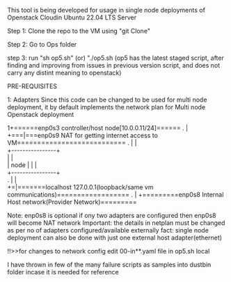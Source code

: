 This tool is being developed for usage in single node deployments of Openstack Cloudin Ubuntu 22.04 LTS Server

Step 1:
Clone the repo to the VM using "git Clone"

Step 2:
Go to Ops folder

step 3:
run "sh op5.sh" (or) "./op5.sh
(op5 has the latest staged script, after finding and improving from issues in previous version script, and does not carry any distint meaning to openstack)

PRE-REQUISITES

1: Adapters
Since this code can be changed to be used for multi node deployment, it by default implements the network plan for Multi node Openstack deployment

1+======enp0s3 controller/host node[10.0.0.11/24]======
.   |
+===|===enp0s9 NAT for getting internet access to VM===========================
.   |    |                                                                   
+----------------+                                                           
|                |                                                         
|     node       |
|                |                                                          
+----------------+                                                         
. |   |                                                                         
+=|=======localhost 127.0.0.1(loopback/same vm communications)==================
. |
+=========enp0s8 Internal Host network(Provider Network)=========


Note: enp0s8 is optional if ony two adapters are configured then enp0s8 will become NAT network
Important: the details in netplan must be changed as per no of adapters configured/available externally
fact: single node deployment can also be done with just one external host adapter(ethernet)


!!>>for changes to network config edit 00-in**.yaml file in op5.sh local

I have thrown in few of the many failure scripts as samples into dustbin folder incase it is needed for reference
